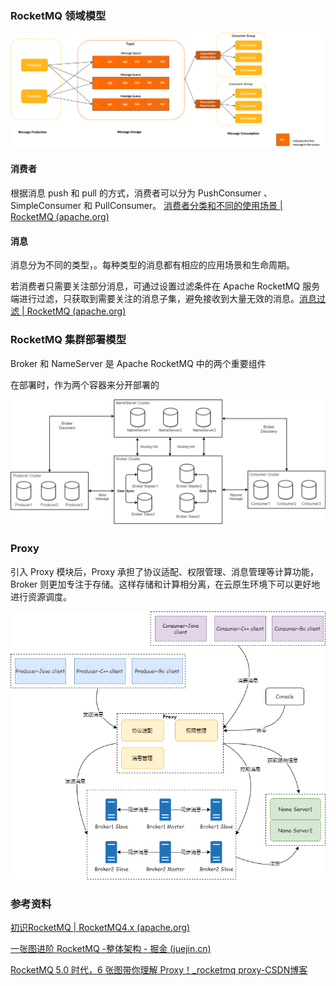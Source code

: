 ### RocketMQ 领域模型

![领域模型](images/mainarchi-9b036e7ff5133d050950f25838367a17.png)





#### 消费者

根据消息 push 和 pull 的方式，消费者可以分为  PushConsumer 、SimpleConsumer 和 PullConsumer。 [消费者分类和不同的使用场景 | RocketMQ (apache.org)](https://rocketmq.apache.org/zh/docs/featureBehavior/06consumertype/)







#### 消息

消息分为不同的类型，。每种类型的消息都有相应的应用场景和生命周期。

若消费者只需要关注部分消息，可通过设置过滤条件在 Apache RocketMQ 服务端进行过滤，只获取到需要关注的消息子集，避免接收到大量无效的消息。[消息过滤 | RocketMQ (apache.org)](https://rocketmq.apache.org/zh/docs/featureBehavior/07messagefilter)





### RocketMQ 集群部署模型

Broker 和 NameServer 是 Apache RocketMQ 中的两个重要组件

在部署时，作为两个容器来分开部署的

![RocketMQ部署架构](images/RocketMQ部署架构-ee0435f80da5faecf47bca69b1c831cb.png)





### Proxy 

引入 Proxy 模块后，Proxy 承担了协议适配、权限管理、消息管理等计算功能，Broker 则更加专注于存储。这样存储和计算相分离，在云原生环境下可以更好地进行资源调度。

![img](images/057972e1b2cd15490817ee2431c32ea2.png)



### 参考资料

[初识RocketMQ | RocketMQ4.x (apache.org)](https://rocketmq.apache.org/zh/docs/4.x/introduction/02whatis)

[一张图进阶 RocketMQ -整体架构 - 掘金 (juejin.cn)](https://juejin.cn/post/7109262212350345224)

[RocketMQ 5.0 时代，6 张图带你理解 Proxy！_rocketmq proxy-CSDN博客](https://blog.csdn.net/m0_73311735/article/details/130079912)